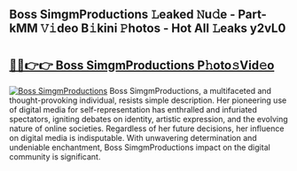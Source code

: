 ## Boss SimgmProductions 𝙻eaked 𝙽u𝚍e - Part-kMM 𝚅𝚒deo B𝚒kini 𝙿hotos - Hot All 𝙻eaks y2vL0

# <h2><a href="http://ld5m8sm.urlbe.top/?page=Boss+SimgmProductions">🔗🔗👉👉 Boss SimgmProductions P𝚑oto𝚜Vid𝚎o</a></h2>

[![Boss SimgmProductions](https://i.imgur.com/eBuTRDB.gif)](http://ld5m8sm.urlbe.top/?page=Boss+SimgmProductions)
Boss SimgmProductions, a multifaceted and thought-provoking individual, resists simple description. Her pioneering use of digital media for self-representation has enthralled and infuriated spectators, igniting debates on identity, artistic expression, and the evolving nature of online societies. Regardless of her future decisions, her influence on digital media is indisputable. With unwavering determination and undeniable enchantment, Boss SimgmProductions impact on the digital community is significant.
